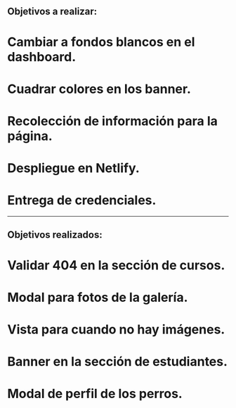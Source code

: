 ## Objetivos a realizar:

# Cambiar a fondos blancos en el dashboard.

# Cuadrar colores en los banner.

# Recolección de información para la página.

# Despliegue en Netlify.

# Entrega de credenciales.

------------------------------------------------------------

## Objetivos realizados:

# Validar 404 en la sección de cursos.

# Modal para fotos de la galería.

# Vista para cuando no hay imágenes.

# Banner en la sección de estudiantes.

# Modal de perfil de los perros.
